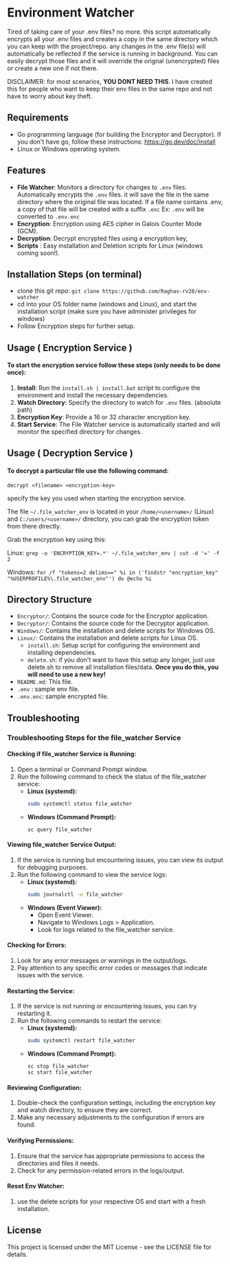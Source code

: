 # Environment Watcher

Tired of taking care of your .env files? no more. this script automatically encrypts all your .env files and creates a copy in the same directory which you can keep with the project/repo. any changes in the .env file(s) will automatically be reflected if the service is running in background.
You can easily decrypt those files and it will override the orignal (unencrypted) files or create a new one if not there.

DISCLAIMER: for most scenarios, **YOU DONT NEED THIS**. I have created this for people who want to keep their env files in the same repo and not have to worry about key theft.

## Requirements

- Go programming language (for building the Encryptor and Decryptor).
  If you don't have go, follow these instructions: https://go.dev/doc/install
- Linux or Windows operating system.

## Features

- **File Watcher**: Monitors a directory for changes to `.env` files. Automatically encrypts the `.env` files. it will save the file in the same directory where the original file was located. If a file name contains .env, a copy of that file will be created with a suffix `.enc` Ex: `.env` will be converted to `.env.enc`
- **Encryption**: Encryption using AES cipher in Galois Counter Mode (GCM).
- **Decryption**: Decrypt encrypted files using a encryption key,
- **Scripts** : Easy installation and Deletion scripts for Linux (windows coming soon!).

## Installation Steps (on terminal)

- clone this git repo: `git clone https://github.com/Raghav-rv28/env-watcher`
- cd into your OS folder name (windows and Linux), and start the installation script (make sure you have administer privileges for windows)
- Follow Encryption steps for further setup.

## Usage ( Encryption Service )

#### To start the encryption service follow these steps (only needs to be done once):

1.  **Install**: Run the `install.sh | install.bat` script to configure the environment and install the necessary dependencies.
2.  **Watch Directory**: Specify the directory to watch for `.env` files. (absolute path)
3.  **Encryption Key**: Provide a 16 or 32 character encryption key.
4.  **Start Service**: The File Watcher service is automatically started and will monitor the specified directory for changes.

## Usage ( Decryption Service )

#### To decrypt a particular file use the following command:

```
decrypt <filename> <encryption-key>
```

specify the key you used when starting the encryption service.

The file `~/.file_watcher_env` is located in your `/home/<username>/` (Linux) and `C:/users/<username>/` directory, you can grab the encryption token from there directly.

Grab the encryption key using this:

Linux: `grep -o 'ENCRYPTION_KEY=.*' ~/.file_watcher_env | cut -d '=' -f 2 `

Windows: `for /f "tokens=2 delims==" %i in ('findstr "encryption_key" "%USERPROFILE%\.file_watcher_env"') do @echo %i `

## Directory Structure

- `Encryptor/`: Contains the source code for the Encryptor application.
- `Decryptor/`: Contains the source code for the Decryptor application.
- `Windows/`: Contains the installation and delete scripts for Windows OS.
- `Linux/`: Contains the installation and delete scripts for Linux OS.
  - `install.sh`: Setup script for configuring the environment and installing dependencies.
  - `delete.sh`: if you don't want to have this setup any longer, just use delete.sh to remove all installation files/data. **Once you do this, you will need to use a new key!**
- `README.md`: This file.
- `.env` : sample env file.
- `.env.enc`: sample encrypted file.

## Troubleshooting

### Troubleshooting Steps for the file_watcher Service

#### Checking if file_watcher Service is Running:

1. Open a terminal or Command Prompt window.
2. Run the following command to check the status of the file_watcher service:
   - **Linux (systemd):**
     ```sh
     sudo systemctl status file_watcher
     ```
   - **Windows (Command Prompt):**
     ```batch
     sc query file_watcher
     ```

#### Viewing file_watcher Service Output:

1. If the service is running but encountering issues, you can view its output for debugging purposes.
2. Run the following command to view the service logs:
   - **Linux (systemd):**
     ```sh
     sudo journalctl -u file_watcher
     ```
   - **Windows (Event Viewer):**
     - Open Event Viewer.
     - Navigate to Windows Logs > Application.
     - Look for logs related to the file_watcher service.

#### Checking for Errors:

1. Look for any error messages or warnings in the output/logs.
2. Pay attention to any specific error codes or messages that indicate issues with the service.

#### Restarting the Service:

1. If the service is not running or encountering issues, you can try restarting it.
2. Run the following commands to restart the service:
   - **Linux (systemd):**
     ```sh
     sudo systemctl restart file_watcher
     ```
   - **Windows (Command Prompt):**
     ```batch
     sc stop file_watcher
     sc start file_watcher
     ```

#### Reviewing Configuration:

1. Double-check the configuration settings, including the encryption key and watch directory, to ensure they are correct.
2. Make any necessary adjustments to the configuration if errors are found.

#### Verifying Permissions:

1. Ensure that the service has appropriate permissions to access the directories and files it needs.
2. Check for any permission-related errors in the logs/output.

#### Reset Env Watcher:
1. use the delete scripts for your respective OS and start with a fresh installation.

## License

This project is licensed under the MIT License - see the LICENSE file for details.
